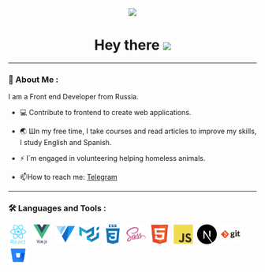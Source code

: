 

<div id="header" align="center">
  <img src="https://media.giphy.com/media/LMcB8XospGZO8UQq87/giphy.gif" width="400"/>
  <h1>
    Нey there
    <img src='https://media.giphy.com/media/v1.Y2lkPTc5MGI3NjExMDU2Y3ByMGxobWMwYnZjbWlzc3cwODZmdGN6aW9vamR5OWpxb2p4dSZlcD12MV9pbnRlcm5hbF9naWZfYnlfaWQmY3Q9cw/v0dGnTDFgEr68myH0C/giphy.gif' width="40px" />
  </h1>
</div>

---

### :paperclip: About Me :
I am a Front end Developer from Russia.
- :computer: Contribute to frontend to create web applications.

- :earth_asia: Шn my free time, I take courses and read articles to improve my skills, I study English and Spanish.

- :zap: I`m engaged in volunteering helping homeless animals.

- :mailbox:How to reach me: [Telegram](https://t.me/kat_kitsu "Телеграм")

---

### :hammer_and_wrench: Languages and Tools :
<div>
  <img src="https://github.com/devicons/devicon/blob/master/icons/react/react-original-wordmark.svg" title="React" alt="React" width="40" height="40"/>&nbsp;
  <img src='https://github.com/devicons/devicon/blob/master/icons/vuejs/vuejs-original-wordmark.svg' title="Vue" **alt="Vue" width="40" height="40" />&nbsp;
    <img src='https://github.com/devicons/devicon/blob/master/icons/vuetify/vuetify-original.svg' title="Vuetify" **alt="Vuetify" width="40" height="40" />&nbsp;
  <img src="https://github.com/devicons/devicon/blob/master/icons/materialui/materialui-original.svg" title="Material UI" alt="Material UI" width="40" height="40"/>&nbsp;
  <img src="https://github.com/devicons/devicon/blob/master/icons/css3/css3-plain-wordmark.svg"  title="CSS3" alt="CSS" width="40" height="40"/>&nbsp;
     <img src='https://github.com/devicons/devicon/blob/master/icons/sass/sass-original.svg' title="Sass" **alt="Sass" width="40" height="40" />&nbsp;
  <img src="https://github.com/devicons/devicon/blob/master/icons/html5/html5-original.svg" title="HTML5" alt="HTML" width="40" height="40"/>&nbsp;
  <img src="https://github.com/devicons/devicon/blob/master/icons/javascript/javascript-original.svg" title="JavaScript" alt="JavaScript" width="40" height="40"/>&nbsp;
    <img src='https://github.com/devicons/devicon/blob/master/icons/nextjs/nextjs-original.svg' title="Next" **alt="Next" width="40" height="40" />&nbsp;
  <img src="https://github.com/devicons/devicon/blob/master/icons/git/git-original-wordmark.svg" title="Git" **alt="Git" width="40" height="40"/>&nbsp;
   <img src='https://github.com/devicons/devicon/blob/master/icons/bitbucket/bitbucket-original.svg' title="Bitbucket" **alt="Bitbucket" width="40" height="40" />&nbsp;
</div>
